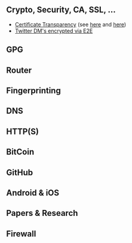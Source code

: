 Crypto, Security, CA, SSL, ...
----------

 * [Certificate Transparency](https://tools.ietf.org/html/rfc6962) (see [here](https://groups.google.com/a/chromium.org/forum/#!msg/ct-policy/wHILiYf31DE/iMFmpMEkAQAJ) and [here](https://www.chromium.org/administrators/policy-list-3#CertificateTransparencyEnforcementDisabledForUrls))
 * [Twitter DM's encrypted via E2E](https://techcrunch.com/2018/05/07/encrypted-dms/)



GPG
----------





Router
----------





Fingerprinting
----------




DNS
----------





HTTP(S)
----------





BitCoin
----------





GitHub
----------




Android & iOS 
----------





Papers & Research
----------





Firewall
----------




